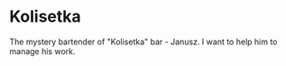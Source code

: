 # Kolisetka

The mystery bartender of "Kolisetka" bar - Janusz. I want to help him to manage his work.
